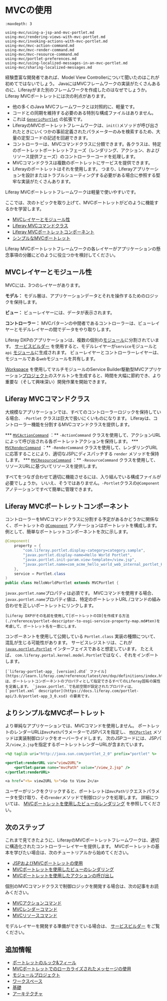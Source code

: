 # MVCの使用

```{toctree}
:maxdepth: 3

using-mvc/using-a-jsp-and-mvc-portlet.md
using-mvc/rendering-views-with-mvc-portlet.md
using-mvc/invoking-actions-with-mvc-portlet.md
using-mvc/mvc-action-command.md
using-mvc/mvc-render-command.md
using-mvc/mvc-resource-command.md
using-mvc/portlet-preferences.md
using-mvc/using-localized-messages-in-an-mvc-portlet.md
using-mvc/sharing-localized-messages.md
```

経験豊富な開発者であれば、Model View Controllerについて聞いたのはこれが初めてではないでしょう。 JavaにはMVCフレームワークの実装がたくさんあるのに、Liferayがまた別のフレームワークを作成したのはなぜでしょうか。 Liferay MVCポートレットには次の利点があります。

* 他の多くのJava MVCフレームワークとは対照的に、軽量です。
* コードとの同期を維持する必要のある特別な構成ファイルはありません。
* これは [`GenericPortlet`](https://learn.liferay.com/reference/latest/en/portlet-api/javax/portlet/GenericPortlet.html) の拡張です。
* LiferayのMVCポートレットフレームワークは、`init()`メソッドが呼び出されたときにいくつかの事前定義されたパラメーターのみを検索するため、大量の定型コードの記述を回避できます。
* コントローラーは、MVCコマンドクラスに分類できます。各クラスは、特定のポートレットポートレットフェーズ</a>（レンダリング、アクション、およびリソース提供フェーズ）のコントローラーコードを処理します。
* MVCコマンドクラスは複数のポートレットにサービスを提供できます。
* Liferayのポートレットはそれを使用します。 つまり、Liferayアプリケーションを設計またはトラブルシューティングする必要がある場合に参照する堅牢な実装がたくさんあります。

Liferay MVCポートレットフレームワークは軽量で使いやすいです。

ここでは、次のトピックを取り上げて、MVCポートレットがどのように機能するかを学習します。

* [MVCレイヤーとモジュール性](#mvc-layers-and-modularity)
* [Liferay MVCコマンドクラス](#liferay-mvc-command-classes)
* [Liferay MVCポートレットコンポーネント](#liferay-mvc-portlet-component)
* [シンプルなMVCポートレット](#a-simpler-mvc-portlet)

Liferay MVCポートレットフレームワークの各レイヤーがアプリケーションの懸念事項の分離にどのように役立つかを検討してください。

## MVCレイヤーとモジュール性

MVCには、3つのレイヤーがあります。

**モデル：** モデル層は、アプリケーションデータとそれを操作するためのロジックを保持します。

**ビュー：** ビューレイヤーには、データが表示されます。

**コントローラー：** MVCパターンの中間者であるコントローラーは、ビューレイヤーとモデルレイヤーの間でデータをやり取りします。

Liferay DXPのアプリケーションは、複数の個別の[モジュール](../../liferay-internals/architecture/osgi-and-modularity.md)に分割されています。  [サービスビルダー](../data-frameworks/service-builder.md) を使用すると、モデルレイヤーが`service`モジュールと`api` [モジュール](../../liferay-internals/fundamentals/module-projects.md)に生成されます。 ビューレイヤーとコントローラーレイヤーは、モジュールである`web`モジュールを共有します。

[Workspace](../tooling/liferay-workspace/creating-code-with-liferay-workspace.md) を使用してマルチモジュールのService Builder駆動型MVCアプリケーション[プロジェクト](../../liferay-internals/fundamentals/module-projects.md)のスケルトンを生成すると、時間を大幅に節約でき、より重要な（そして興味深い）開発作業を開始できます。

## Liferay MVCコマンドクラス

大規模なアプリケーションでは、すべてのコントローラーロジックを保持している場合、 `-Portlet` クラスは巨大で扱いにくいものになります。 Liferayは、コントローラー機能を分割するMVCコマンドクラスを提供します。

*** [`MVCActionCommand`](https://learn.liferay.com/reference/latest/en/dxp/javadocs/portal-kernel/com/liferay/portal/kernel/portlet/bridges/mvc/MVCActionCommand.html) ：** `-ActionCommand` クラスを使用して、アクションURLによって呼び出される各ポートレットアクションを保持します。
*** [`MVCRenderCommand`](https://learn.liferay.com/reference/latest/en/dxp/javadocs/portal-kernel/com/liferay/portal/kernel/portlet/bridges/mvc/MVCRenderCommand.html) ：** `-RenderCommand` クラスを使用して、レンダリングURLに応答することにより、適切なJSPにディスパッチする `render` メソッドを保持します。
*** [`MVCResourceCommand`](https://learn.liferay.com/reference/latest/en/dxp/javadocs/portal-kernel/com/liferay/portal/kernel/portlet/bridges/mvc/MVCResourceCommand.html) ：** `-ResourceCommand` クラスを使用して、リソースURLに基づいてリソースを提供します。

すべてをつなぎ合わせて適切に機能させるには、入り組んでいる構成ファイルが必要でしょうか。 いいえ、そうではありません。`-Portlet`クラスの`@Component`アノテーションですべて簡単に管理できます。

## Liferay MVCポートレットコンポーネント

コントローラーをMVCコマンドクラスに分割する予定があるかどうかに関係なく、ポートレットの [`@Component`](https://docs.osgi.org/javadoc/osgi.cmpn/7.0.0/org/osgi/service/component/annotations/Component.html) アノテーションはポートレットを構成します。 例として、簡単なポートレットコンポーネントを次に示します。

```java
@Component(
    property = {
        "com.liferay.portlet.display-category=category.sample",
        "javax.portlet.display-name=Hello World Portlet",
        "javax.portlet.init-param.view-template=/view.jsp",
        "javax.portlet.name=com_acme_hello_world_web_internal_portlet_HelloWorldPortlet"
    },
    service = Portlet.class
)
public class HelloWorldPortlet extends MVCPortlet {
```

`javax.portlet.name`プロパティは必須です。 MVCコマンドを使用する場合、`javax.portlet.name`プロパティ値は、特定のポートレットURL /コマンドの組み合わせを正しいポートレットにリンクします。

```{important}
[Liferay DXPがその名前を使用して[ポートレットのID]を作成する方法(./reference/portlet-descriptor-to-osgi-service-property-map.md#ten)を考慮して、ポートレット名を一意にします。
```

コンポーネントを使用して公開している `Portlet.class` 実装の種類について、混乱が生じる可能性があります。 サービスレジストリは、これが [`javax.portlet.Portlet`](https://learn.liferay.com/reference/latest/en/portlet-api/javax/portlet/Portlet.html) インターフェイスであると想定しています。 たとえば、 `com.liferay.portal.kernel.model.Portlet`ではなく、それをインポートします。

```{note}
[`liferay-portlet-app_ [version].dtd` ファイル](https://learn.liferay.com/reference/latest/en/dxp/definitions/index.html) は、ポートレットコンポーネントのプロパティとして指定できるすべてのLiferay固有の属性を定義します。 `javax.portlet.`で名前空間が設定されたプロパティは、 [`portlet.xml` descriptor](https://docs.liferay.com/portlet-api/3.0/portlet-app_3_0.xsd) の要素です。
```

## よりシンプルなMVCポートレット

より単純なアプリケーションでは、MVCコマンドを使用しません。 ポートレットのレンダーURLは`mvcPath`パラメーターでJSPパスを指定し、 [`MVCPortlet`](https://learn.liferay.com/reference/latest/en/dxp/javadocs/portal-kernel/com/liferay/portal/kernel/portlet/bridges/mvc/MVCPortlet.html) メソッドは実装制御ロジックをオーバーライドします。 次のJSPコードには、JSPパス`/view_2.jsp`を指定するポートレットレンダーURLが含まれています。

```jsp
<%@ taglib uri="http://java.sun.com/portlet_2_0" prefix="portlet" %>

<portlet:renderURL var="view2URL">
    <portlet:param name="mvcPath" value="/view_2.jsp" />
</portlet:renderURL>

<a href="<%= view2URL %>">Go to View 2</a>
```

ユーザーがリンクをクリックすると、ポートレットは`mvcPath`リクエストパラメータを受け取り、その`render`メソッドで制御ロジックを処理します。 詳細については、 [MVCポートレットを使用したビューのレンダリング](./using-mvc/rendering-views-with-mvc-portlet.md) を参照してください。

## 次のステップ

これまで見てきたように、LiferayのMVCポートレットフレームワークは、適切に構造化されたコントローラーレイヤーを提供します。 MVCポートレットの基本を学びたい場合は、次のチュートリアルから始めてください。

* [JSPおよびMVCポートレットの使用](./using-mvc/using-a-jsp-and-mvc-portlet.md)
* [MVCポートレットを使用したビューのレンダリング](./using-mvc/rendering-views-with-mvc-portlet.md)
* [MVCポートレットを使用したアクションの呼び出し](./using-mvc/invoking-actions-with-mvc-portlet.md)

個別のMVCコマンドクラスで制御ロジックを開発する場合は、次の記事をお読みください。

* [MVCアクションコマンド](./using-mvc/mvc-action-command.md)
* [MVCレンダーコマンド](./using-mvc/mvc-render-command.md)
* [MVCリソースコマンド](./using-mvc/mvc-resource-command.md)

モデルレイヤーを開発する準備ができている場合は、 [サービスビルダー](../data-frameworks/service-builder.md) をご覧ください。

## 追加情報

* [ポートレットのルック&フィール](./using-mvc/portlet-preferences.md)
* [MVCポートレットでのローカライズされたメッセージの使用](./using-mvc/using-localized-messages-in-an-mvc-portlet.md)
* [モジュールプロジェクト](../../liferay-internals/fundamentals/module-projects.md)
* [ワークスペース](../tooling/liferay-workspace/creating-code-with-liferay-workspace.md)
* [基礎](../../liferay-internals/fundamentals.md)
* [アーキテクチャ](../../liferay-internals/architecture.md)
